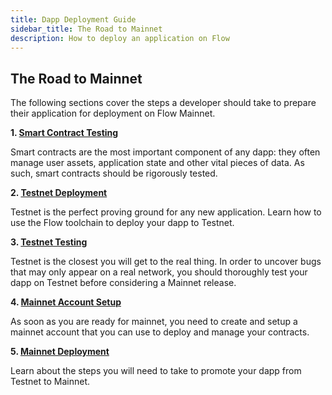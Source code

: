 ```yaml
---
title: Dapp Deployment Guide
sidebar_title: The Road to Mainnet
description: How to deploy an application on Flow
---
```


## The Road to Mainnet

The following sections cover the steps a developer should take to prepare their application for deployment on Flow Mainnet.

**1. [Smart Contract Testing](./contract-testing)**

Smart contracts are the most important component of any dapp:
they often manage user assets, application state and other vital pieces of data.
As such, smart contracts should be rigorously tested.

**2. [Testnet Deployment](./testnet-deployment)**

Testnet is the perfect proving ground for any new application.
Learn how to use the Flow toolchain to deploy your dapp to Testnet.

**3. [Testnet Testing](./testnet-testing)**

Testnet is the closest you will get to the real thing.
In order to uncover bugs that may only appear on a real network,
you should thoroughly test your dapp on Testnet before considering a Mainnet release.

**4. [Mainnet Account Setup](./mainnet-account-setup)**

As soon as you are ready for mainnet, you need to create and setup a mainnet account that you can use to deploy and manage your contracts.

**5. [Mainnet Deployment](./mainnet-deployment)**

Learn about the steps you will need to take to promote your dapp from Testnet to Mainnet.
